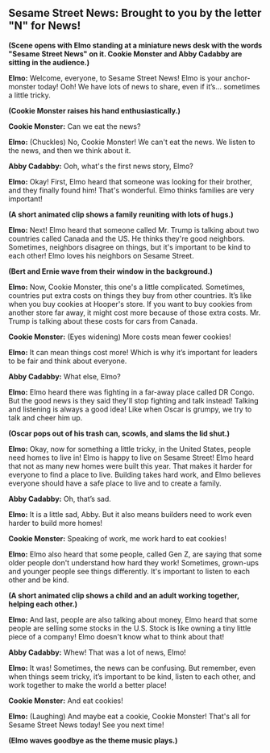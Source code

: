 ## Sesame Street News: Brought to you by the letter "N" for News!

**(Scene opens with Elmo standing at a miniature news desk with the words "Sesame Street News" on it. Cookie Monster and Abby Cadabby are sitting in the audience.)**

**Elmo:** Welcome, everyone, to Sesame Street News! Elmo is your anchor-monster today! Ooh! We have lots of news to share, even if it’s… sometimes a little tricky.

**(Cookie Monster raises his hand enthusiastically.)**

**Cookie Monster:** Can we eat the news?

**Elmo:** (Chuckles) No, Cookie Monster! We can't eat the news. We listen to the news, and then we think about it.

**Abby Cadabby:** Ooh, what's the first news story, Elmo?

**Elmo:** Okay! First, Elmo heard that someone was looking for their brother, and they finally found him! That's wonderful. Elmo thinks families are very important!

**(A short animated clip shows a family reuniting with lots of hugs.)**

**Elmo:** Next! Elmo heard that someone called Mr. Trump is talking about two countries called Canada and the US. He thinks they're good neighbors. Sometimes, neighbors disagree on things, but it's important to be kind to each other! Elmo loves his neighbors on Sesame Street.

**(Bert and Ernie wave from their window in the background.)**

**Elmo:** Now, Cookie Monster, this one's a little complicated. Sometimes, countries put extra costs on things they buy from other countries. It’s like when you buy cookies at Hooper's store. If you want to buy cookies from another store far away, it might cost more because of those extra costs. Mr. Trump is talking about these costs for cars from Canada.

**Cookie Monster:** (Eyes widening) More costs mean fewer cookies!

**Elmo:** It can mean things cost more! Which is why it’s important for leaders to be fair and think about everyone.

**Abby Cadabby:** What else, Elmo?

**Elmo:** Elmo heard there was fighting in a far-away place called DR Congo. But the good news is they said they'll stop fighting and talk instead! Talking and listening is always a good idea! Like when Oscar is grumpy, we try to talk and cheer him up.

**(Oscar pops out of his trash can, scowls, and slams the lid shut.)**

**Elmo:** Okay, now for something a little tricky, in the United States, people need homes to live in! Elmo is happy to live on Sesame Street! Elmo heard that not as many new homes were built this year. That makes it harder for everyone to find a place to live. Building takes hard work, and Elmo believes everyone should have a safe place to live and to create a family.

**Abby Cadabby:** Oh, that’s sad.

**Elmo:** It is a little sad, Abby. But it also means builders need to work even harder to build more homes!

**Cookie Monster:** Speaking of work, me work hard to eat cookies!

**Elmo:** Elmo also heard that some people, called Gen Z, are saying that some older people don't understand how hard they work! Sometimes, grown-ups and younger people see things differently. It's important to listen to each other and be kind.

**(A short animated clip shows a child and an adult working together, helping each other.)**

**Elmo:** And last, people are also talking about money, Elmo heard that some people are selling some stocks in the U.S. Stock is like owning a tiny little piece of a company! Elmo doesn't know what to think about that!

**Abby Cadabby:** Whew! That was a lot of news, Elmo!

**Elmo:** It was! Sometimes, the news can be confusing. But remember, even when things seem tricky, it’s important to be kind, listen to each other, and work together to make the world a better place!

**Cookie Monster:** And eat cookies!

**Elmo:** (Laughing) And maybe eat a cookie, Cookie Monster! That's all for Sesame Street News today! See you next time!

**(Elmo waves goodbye as the theme music plays.)**
